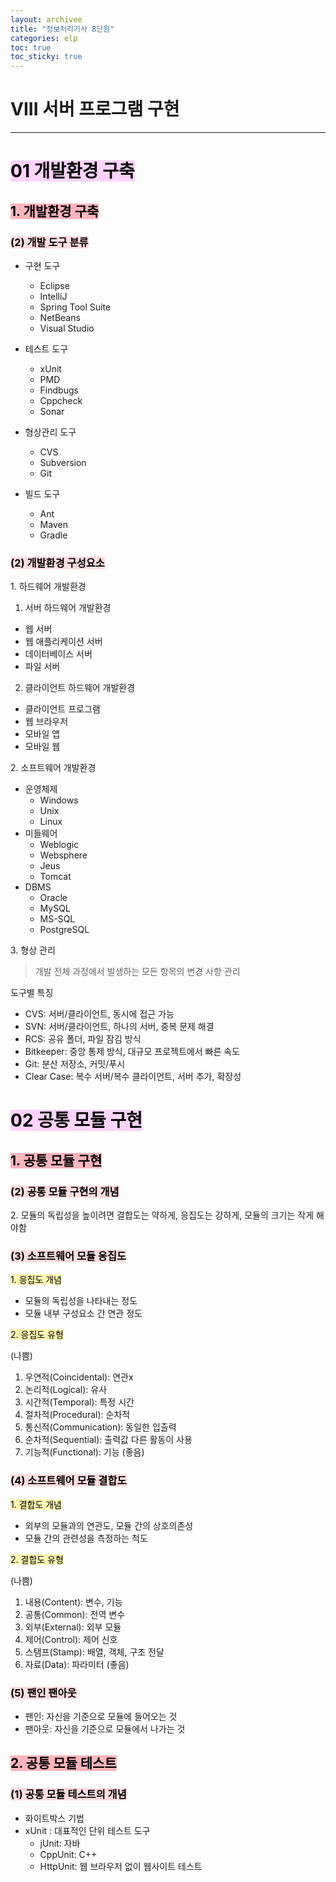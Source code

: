 ```yaml
---
layout: archivee
title: "정보처리기사 8단원"
categories: elp
toc: true
toc_sticky: true
---
```


# VIII 서버 프로그램 구현

---

# <mark style='background-color: #fed3fe'>01 개발환경 구축</mark>

## <mark style='background-color: #fdb5bd'>1. 개발환경 구축</mark>

### <mark style='background-color: #ffdce0'>(2) 개발 도구 분류</mark>

- 구현 도구

  - Eclipse
  - IntelliJ
  - Spring Tool Suite
  - NetBeans
  - Visual Studio

- 테스트 도구

  - xUnit
  - PMD
  - Findbugs
  - Cppcheck
  - Sonar

- 형상관리 도구

  - CVS
  - Subversion
  - Git

- 빌드 도구
  - Ant
  - Maven
  - Gradle

### <mark style='background-color: #ffdce0'>(2) 개발환경 구성요소</mark>

1\. 하드웨어 개발환경

1. 서버 하드웨어 개발환경

- 웹 서버
- 웹 애플리케이션 서버
- 데이터베이스 서버
- 파일 서버

2. 클라이언트 하드웨어 개발환경

- 클라이언트 프로그램
- 웹 브라우저
- 모바일 앱
- 모바일 웹

2\. 소프트웨어 개발환경

- 운영체제
  - Windows
  - Unix
  - Linux
- 미들웨어
  - Weblogic
  - Websphere
  - Jeus
  - Tomcat
- DBMS
  - Oracle
  - MySQL
  - MS-SQL
  - PostgreSQL

3\. 형상 관리

> 개발 전체 과정에서 발생하는 모든 항목의 변경 사항 관리

도구별 특징

- CVS: 서버/클라이언트, 동시에 접근 가능
- SVN: 서버/클라이언트, 하나의 서버, 중복 문제 해결
- RCS: 공유 폴더, 파일 잠김 방식
- Bitkeeper: 중앙 통제 방식, 대규모 프로젝트에서 빠른 속도
- Git: 분산 저장소, 커밋/푸시
- Clear Case: 복수 서버/복수 클라이언트, 서버 추가, 확장성

# <mark style='background-color: #fed3fe'>02 공통 모듈 구현</mark>

## <mark style='background-color: #fdb5bd'>1. 공통 모듈 구현</mark>

### <mark style='background-color: #ffdce0'>(2) 공통 모듈 구현의 개념</mark>

2\. 모듈의 독립성을 높이려면 결합도는 약하게, 응집도는 강하게, 모듈의 크기는 작게 해야함

### <mark style='background-color: #ffdce0'>(3) 소프트웨어 모듈 응집도</mark>

<mark style='background-color: #fff5b1'>1. 응집도 개념</mark>

- 모듈의 독립성을 나타내는 정도
- 모듈 내부 구성요소 간 연관 정도

<mark style='background-color: #fff5b1'>2. 응집도 유형</mark>

(나쁨)

1. 우연적(Coincidental): 연관x
2. 논리적(Logical): 유사
3. 시간적(Temporal): 특정 시간
4. 절차적(Procedural): 순차적
5. 통신적(Communication): 동일한 입출력
6. 순차적(Sequential): 출력값 다른 활동이 사용
7. 기능적(Functional): 기능
   (좋음)

### <mark style='background-color: #ffdce0'>(4) 소프트웨어 모듈 결합도</mark>

<mark style='background-color: #fff5b1'>1. 결합도 개념</mark>

- 외부의 모듈과의 연관도, 모듈 간의 상호의존성
- 모듈 간의 관련성을 측정하는 척도

<mark style='background-color: #fff5b1'>2. 결합도 유형</mark>

(나쁨)

1. 내용(Content): 변수, 기능
2. 공통(Common): 전역 변수
3. 외부(External): 외부 모듈
4. 제어(Control): 제어 신호
5. 스탬프(Stamp): 배열, 객체, 구조 전달
6. 자료(Data): 파라미터
   (좋음)

### <mark style='background-color: #ffdce0'>(5) 팬인 팬아웃</mark>

- 팬인: 자신을 기준으로 모듈에 들어오는 것
- 팬아웃: 자신을 기준으로 모듈에서 나가는 것

## <mark style='background-color: #fdb5bd'>2. 공통 모듈 테스트</mark>

### <mark style='background-color: #ffdce0'>(1) 공통 모듈 테스트의 개념</mark>

- 화이트박스 기법
- xUnit : 대표적인 단위 테스트 도구
  - jUnit: 자바
  - CppUnit: C++
  - HttpUnit: 웹 브라우저 없이 웹사이트 테스트
